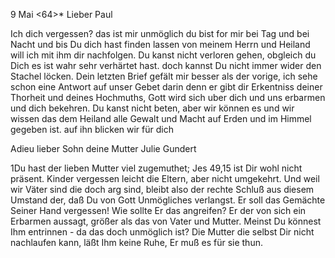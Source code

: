  9 Mai <64>*
Lieber Paul

Ich dich vergessen? das ist mir unmöglich du bist for mir bei Tag und bei Nacht und bis Du dich hast finden lassen von meinem Herrn und Heiland will ich mit ihm dir nachfolgen. Du kanst nicht verloren gehen, obgleich du Dich es ist wahr sehr verhärtet hast. doch kannst Du nicht immer wider den Stachel löcken. Dein letzten Brief gefält mir besser als der vorige, ich sehe schon eine Antwort auf unser Gebet darin denn er gibt dir Erkentniss deiner Thorheit und deines Hochmuths, Gott wird sich uber dich und uns erbarmen und dich bekehren. Du kanst nicht beten, aber wir können es und wir wissen das dem Heiland alle Gewalt und Macht auf Erden und im Himmel gegeben ist. auf ihn blicken wir für dich

 Adieu lieber Sohn
 deine Mutter Julie Gundert


1Du hast der lieben Mutter viel zugemuthet; Jes 49,15 ist Dir wohl nicht präsent. Kinder vergessen leicht die Eltern, aber nicht umgekehrt. Und weil wir Väter sind die doch arg sind, bleibt also der rechte Schluß aus diesem Umstand der, daß Du von Gott Unmögliches verlangst. Er soll das Gemächte Seiner Hand vergessen! Wie sollte Er das angreifen? Er der von sich ein Erbarmen aussagt, größer als das von Vater und Mutter. Meinst Du könnest Ihm entrinnen - da das doch unmöglich ist? Die Mutter die selbst Dir nicht nachlaufen kann, läßt Ihm keine Ruhe, Er muß es für sie thun. 
